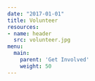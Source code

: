 ```yaml
---
date: "2017-01-01"
title: Volunteer
resources:
- name: header
  src: volunteer.jpg
menu:
  main:
    parent: 'Get Involved'
    weight: 50
---
```


